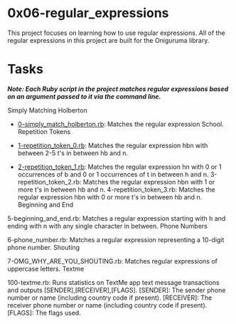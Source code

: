 # 0x06-regular_expressions
This project focuses on learning how to use regular expressions. All of the regular expressions in this project are built for the Oniguruma library.

# Tasks
**_Note: Each Ruby script in the project matches regular expressions based on an argument passed to it via the command line._**

Simply Matching Holberton

- [0-simply_match_holberton.rb](): Matches the regular expression School.
Repetition Tokens

- [1-repetition_token_0.rb](): Matches the regular expression hbn with between 2-5 t's in between hb and n.
- [2-repetition_token_1.rb](): Matches the regular expression hn with 0 or 1 occurrences of b and 0 or 1 occurrences of t in between h and n.
3-repetition_token_2.rb: Matches the regular expression hbn with 1 or more t's in between hb and n.
4-repetition_token_3.rb: Matches the regular expression hbn with 0 or more t's in between hb and n.
Beginning and End

5-beginning_and_end.rb: Matches a regular expression starting with h and ending with n with any single character in between.
Phone Numbers

6-phone_number.rb: Matches a regular expression representing a 10-digit phone number.
Shouting

7-OMG_WHY_ARE_YOU_SHOUTING.rb: Matches regular expressions of uppercase letters.
Textme

100-textme.rb: Runs statistics on TextMe app text message transactions and outputs [SENDER],[RECEIVER],[FLAGS].
[SENDER]: The sender phone number or name (including country code if present).
[RECEIVER]: The receiver phone number or name (including country code if present).
[FLAGS]: The flags used.